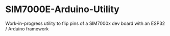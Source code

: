 # SIM7000E-Arduino-Utility
Work-in-progress utility to flip pins of a SIM7000x dev board with an ESP32 / Arduino framework
